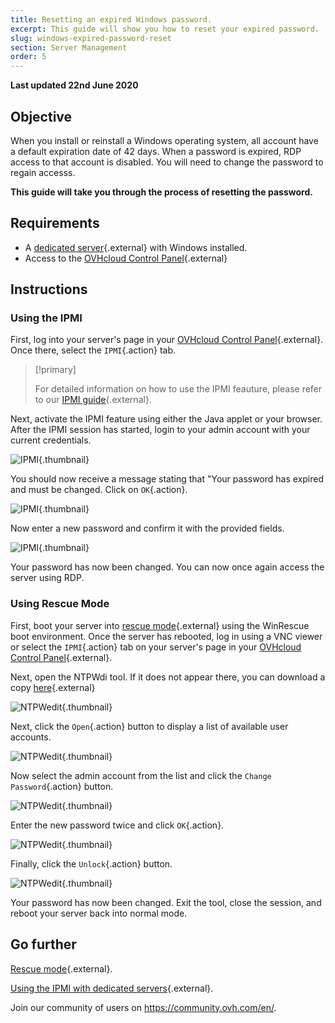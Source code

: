 ```yaml
---
title: Resetting an expired Windows password.
excerpt: This guide will show you how to reset your expired password.
slug: windows-expired-password-reset
section: Server Management
order: 5
---
```


**Last updated 22nd June 2020**

## Objective

When you install or reinstall a Windows operating system, all account have a default expiration date of 42 days. When a password is expired, RDP access to that account is disabled. You will need to change the password to regain accesss.

**This guide will take you through the process of resetting the password.**

## Requirements

- A [dedicated server](https://www.ovh.com/asia/dedicated-servers/){.external} with Windows installed.
- Access to the [OVHcloud Control Panel](https://ca.ovh.com/auth/?action=gotomanager&from=https://www.ovh.com/asia/&ovhSubsidiary=asia){.external}

## Instructions

### Using the IPMI

First, log into your server's page in your [OVHcloud Control Panel](https://ca.ovh.com/auth/?action=gotomanager&from=https://www.ovh.com/asia/&ovhSubsidiary=asia){.external}. Once there, select the `IPMI`{.action} tab.

> [!primary]
>
> For detailed information on how to use the IPMI feauture, please refer to our [IPMI guide](../use-ipmi-dedicated-servers/){.external}.
>

Next, activate the IPMI feature using either the Java applet or your browser. After the IPMI session has started, login to your admin account with your current credentials.

![IPMI](images/ipmi.png){.thumbnail}

You should now receive a message stating that "Your password has expired and must be changed. Click on `OK`{.action}.

![IPMI](images/expiredpassword.png){.thumbnail}

Now enter a new password and confirm it with the provided fields.

![IPMI](images/changepassword.png){.thumbnail}

Your password has now been changed. You can now once again access the server using RDP.

### Using Rescue Mode

First, boot your server into [rescue mode](../ovh-rescue/){.external} using the WinRescue boot environment. Once the server has rebooted, log in using a VNC viewer or select the `IPMI`{.action} tab on your server's page in your [OVHcloud Control Panel](https://ca.ovh.com/auth/?action=gotomanager&from=https://www.ovh.com/asia/&ovhSubsidiary=asia){.external}. 

Next, open the NTPWdi tool. If it does not appear there, you can download a copy [here](http://cdslow.org.ru/files/ntpwedit/ntpwed07.zip){.external}

![NTPWedit](images/ntpwedit-1.png){.thumbnail}

Next, click the `Open`{.action} button to display a list of available user accounts.

![NTPWedit](images/ntpwedit-2.png){.thumbnail}

Now select the admin account from the list and click the `Change Password`{.action} button.

![NTPWedit](images/ntpwedit-3.png){.thumbnail}

Enter the new password twice and click `OK`{.action}.

![NTPWedit](images/ntpwedit-4.png){.thumbnail}

Finally, click the `Unlock`{.action} button.

![NTPWedit](images/ntpwedit-5.png){.thumbnail}

Your password has now been changed. Exit the tool, close the session, and reboot your server back into normal mode.

## Go further

[Rescue mode](../ovh-rescue/){.external}.

[Using the IPMI with dedicated servers](../use-ipmi-dedicated-servers/){.external}.

Join our community of users on <https://community.ovh.com/en/>.
